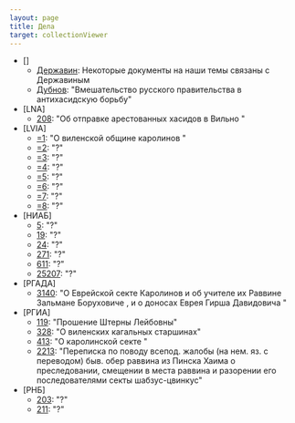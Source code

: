 ```yaml
---
layout: page
title: Дела
target: collectionViewer
---
```


- []
  - <a href="/collections/derzhavin/index.html" target="collectionViewer">Державин</a>:
  Некоторые документы на наши темы связаны с Державиным
  - <a href="/collections/dubnov/index.html" target="collectionViewer">Дубнов</a>:
  "Вмешательство русского правительства в антихасидскую борьбу"
- [LNA]
  - <a href="/collections/lna208/index.html" target="collectionViewer">208</a>:
  "Об отправке арестованных хасидов в Вильно "
- [LVIA]
  - <a href="/collections/lvia1/index.html" target="collectionViewer">=1</a>:
  "О виленской общине каролинов "
  - <a href="/collections/lvia2/index.html" target="collectionViewer">=2</a>:
  "?"
  - <a href="/collections/lvia3/index.html" target="collectionViewer">=3</a>:
  "?"
  - <a href="/collections/lvia4/index.html" target="collectionViewer">=4</a>:
  "?"
  - <a href="/collections/lvia5/index.html" target="collectionViewer">=5</a>:
  "?"
  - <a href="/collections/lvia6/index.html" target="collectionViewer">=6</a>:
  "?"
  - <a href="/collections/lvia7/index.html" target="collectionViewer">=7</a>:
  "?"
  - <a href="/collections/lvia8/index.html" target="collectionViewer">=8</a>:
  "?"
- [НИАБ]
  - <a href="/collections/niab5/index.html" target="collectionViewer">5</a>:
  "?"
  - <a href="/collections/niab19/index.html" target="collectionViewer">19</a>:
  "?"
  - <a href="/collections/niab24/index.html" target="collectionViewer">24</a>:
  "?"
  - <a href="/collections/niab271/index.html" target="collectionViewer">271</a>:
  "?"
  - <a href="/collections/niab611/index.html" target="collectionViewer">611</a>:
  "?"
  - <a href="/collections/niab25207/index.html" target="collectionViewer">25207</a>:
  "?"
- [РГАДА]
  - <a href="/collections/rgada/index.html" target="collectionViewer">3140</a>:
  "О Еврейской секте Каролинов и об учителе их Раввине Зальмане Боруховиче , и о доносах Еврея Гирша Давидовича "
- [РГИА]
  - <a href="/collections/rgia119/index.html" target="collectionViewer">119</a>:
  "Прошение Штерны Лейбовны"
  - <a href="/collections/rgia328/index.html" target="collectionViewer">328</a>:
  "О виленских кагальных старшинах"
  - <a href="/collections/rgia413/index.html" target="collectionViewer">413</a>:
  "О каролинской секте "
  - <a href="/collections/rgia2213/index.html" target="collectionViewer">2213</a>:
  "Переписка по поводу всепод. жалобы (на нем. яз. с переводом) быв. обер раввина из Пинска Хаима о преследовании, смещении в места раввина и разорении его последователями секты шабзус-цвинкус"
- [РНБ]
  - <a href="/collections/rnb203/index.html" target="collectionViewer">203</a>:
  "?"
  - <a href="/collections/rnb211/index.html" target="collectionViewer">211</a>:
  "?"